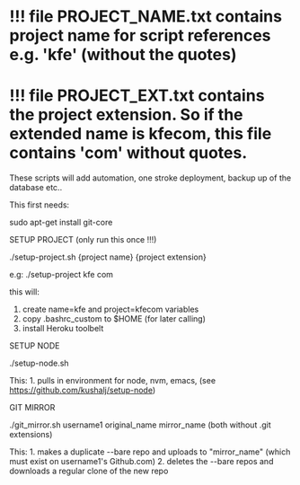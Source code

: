 # !!! file PROJECT_NAME.txt contains project name for script references e.g. 'kfe' (without the quotes)
# !!! file PROJECT_EXT.txt contains the project extension. So if the extended name is kfecom, this file contains 'com' without quotes.

These scripts will add automation, one stroke deployment, backup up of the database etc..



This first needs:

sudo apt-get install git-core




SETUP PROJECT (only run this once !!!)

./setup-project.sh {project name} {project extension} 

e.g:
./setup-project kfe com

this will:
   1. create name=kfe and project=kfecom variables
   2. copy .bashrc_custom to $HOME (for later calling)
   3. install Heroku toolbelt




SETUP NODE

./setup-node.sh

This:
	1. pulls in environment for node, nvm, emacs, (see https://github.com/kushalj/setup-node)



GIT MIRROR

./git_mirror.sh username1 original_name mirror_name (both without .git extensions)

This:
	1. makes a duplicate --bare repo and uploads to "mirror_name" (which must exist on username1's Github.com)
	2. deletes the --bare repos and downloads a regular clone of the new repo

